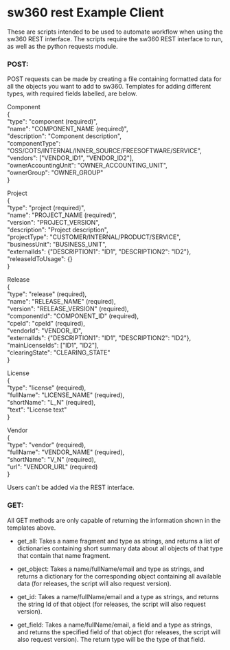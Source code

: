 # sw360 rest Example Client

These are scripts intended to be used to automate workflow when using the sw360 REST interface. The scripts require the sw360 REST interface to run, as well as the python requests module.

### POST:

POST requests can be made by creating a file containing formatted data for all the objects you want to add to sw360. Templates for adding different types, with required fields labelled, are below.

Component  
{  
  "type": "component (required)",  
  "name": "COMPONENT_NAME (required)",  
  "description": "Component description",  
  "componentType": "OSS/COTS/INTERNAL/INNER_SOURCE/FREESOFTWARE/SERVICE",  
  "vendors": ["VENDOR_ID1", "VENDOR_ID2"],  
  "ownerAccountingUnit": "OWNER_ACCOUNTING_UNIT",  
  "ownerGroup": "OWNER_GROUP"  
}

Project  
{  
  "type": "project (required)",  
  "name": "PROJECT_NAME (required)",  
  "version": "PROJECT_VERSION",  
  "description": "Project description",  
  "projectType": "CUSTOMER/INTERNAL/PRODUCT/SERVICE",  
  "businessUnit": "BUSINESS_UNIT",  
  "externalIds": {"DESCRIPTION1": "ID1", "DESCRIPTION2": "ID2"},  
  "releaseIdToUsage": {}  
}

Release  
{  
  "type": "release" (required),  
  "name": "RELEASE_NAME" (required),  
  "version": "RELEASE_VERSION" (required),  
  "componentId": "COMPONENT_ID" (required),  
  "cpeId": "cpeId" (required),  
  "vendorId": "VENDOR_ID",  
  "externalIds": {"DESCRIPTION1": "ID1", "DESCRIPTION2": "ID2"},  
  "mainLicenseIds": ["ID1", "ID2"],  
  "clearingState": "CLEARING_STATE"  
}

License  
{  
  "type": "license" (required),  
  "fullName": "LICENSE_NAME" (required),  
  "shortName": "L_N" (required),  
  "text": "License text"  
}

Vendor  
{  
  "type": "vendor" (required),  
  "fullName": "VENDOR_NAME" (required),  
  "shortName": "V_N" (required),  
  "url": "VENDOR_URL" (required)  
}

Users can't be added via the REST interface.

### GET:

All GET methods are only capable of returning the information shown in the templates above.

- get_all: Takes a name fragment and type as strings, and returns a list of dictionaries containing short summary data about all objects of that type that contain that name fragment.

- get_object: Takes a name/fullName/email and type as strings, and returns a dictionary for the corresponding object containing all available data (for releases, the script will also request version).

- get_id: Takes a name/fullName/email and a type as strings, and returns the string Id of that object (for releases, the script will also request version).

- get_field: Takes a name/fullName/email, a field and a type as strings, and returns the specified field of that object (for releases, the script will also request version). The return type will be the type of that field.


